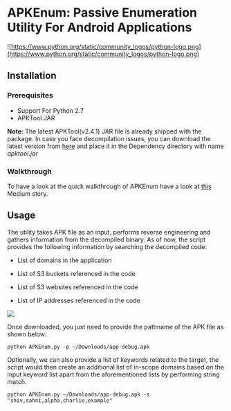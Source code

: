 # APKEnum: Passive Enumeration Utility For Android Applications

![https://www.python.org/static/community_logos/python-logo.png](https://www.python.org/static/community_logos/python-logo.png)


## Installation
### Prerequisites
- Support For Python 2.7
- APKTool JAR


**Note:**  The latest APKTool(v2.4.1) JAR file is already shipped with the package. In case you face decompilation issues, you can download the latest version from [here](https://bitbucket.org/iBotPeaches/apktool/downloads/) and place it in the Dependency directory with name *apktool.jar*

### Walkthrough
To have a look at the quick walkthrough of APKEnum have a look at [this](https://medium.com/@shivsahni2/apkenum-a-python-utility-for-apk-enumeration-69509d11c032) Medium story.

## Usage
The utility takes APK file as an input, performs reverse engineering and gathers information from the decompiled binary. As of now, the script provides the following information by searching the decompiled code:

* List of domains in the application

* List of S3 buckets referenced in the code

* List of S3 websites referenced in the code

* List of IP addresses referenced in the code

![](https://cdn-images-1.medium.com/max/3448/1*2e5i-_GDljBNRDOYdEscaA.png)

Once downloaded, you just need to provide the pathname of the APK file as shown below:

```
python APKEnum.py -p ~/Downloads/app-debug.apk
```

Optionally, we can also provide a list of keywords related to the target, the script would then create an additional list of in-scope domains based on the input keyword list apart from the aforementioned lists by performing string match. 

```
python APKEnum.py ~/Downloads/app-debug.apk -s "shiv,sahni,alpha,charlie,example"
```

